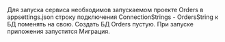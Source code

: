 Для запуска сервиса необходимов запускаемом проекте Orders  в appsettings.json строку подключения ConnectionStrings - OrdersString к БД поменять на свою.
Создать БД Orders пустую. 
При запуске приложения запустится Миграция.
